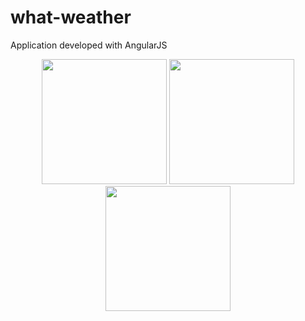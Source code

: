 # what-weather
Application developed with AngularJS

<p align="center">
<img src="https://cloud.githubusercontent.com/assets/6887120/11614644/1fde0de6-9c49-11e5-8128-27b3893623cf.png" width=200 />

<img src="https://cloud.githubusercontent.com/assets/6887120/11614560/9152e102-9c46-11e5-9b3f-db48e1e2161d.png" width=200 />

<img src="https://cloud.githubusercontent.com/assets/6887120/11614593/58c631b2-9c47-11e5-87e2-b23e6bcd64f6.png" width=200 />

</p>
